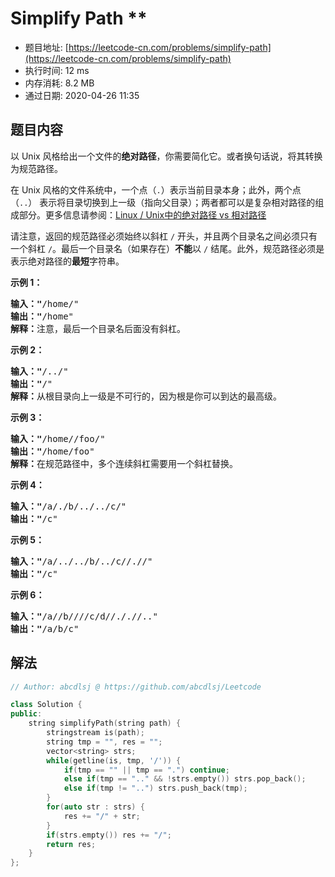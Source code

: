 # Simplify Path **
- 题目地址: [https://leetcode-cn.com/problems/simplify-path](https://leetcode-cn.com/problems/simplify-path)
- 执行时间: 12 ms
- 内存消耗: 8.2 MB
- 通过日期: 2020-04-26 11:35

## 题目内容
<p>以 Unix 风格给出一个文件的<strong>绝对路径</strong>，你需要简化它。或者换句话说，将其转换为规范路径。</p>

<p>在 Unix 风格的文件系统中，一个点（<code>.</code>）表示当前目录本身；此外，两个点 （<code>..</code>） 表示将目录切换到上一级（指向父目录）；两者都可以是复杂相对路径的组成部分。更多信息请参阅：<a href="https://blog.csdn.net/u011327334/article/details/50355600" target="_blank">Linux / Unix中的绝对路径 vs 相对路径</a></p>

<p>请注意，返回的规范路径必须始终以斜杠 <code>/</code> 开头，并且两个目录名之间必须只有一个斜杠 <code>/</code>。最后一个目录名（如果存在）<strong>不能</strong>以 <code>/</code> 结尾。此外，规范路径必须是表示绝对路径的<strong>最短</strong>字符串。</p>



<p><strong>示例 1：</strong></p>

<pre><strong>输入："</strong>/home/"
<strong>输出："</strong>/home"
<strong>解释：</strong>注意，最后一个目录名后面没有斜杠。
</pre>

<p><strong>示例 2：</strong></p>

<pre><strong>输入："</strong>/../"
<strong>输出："</strong>/"
<strong>解释：</strong>从根目录向上一级是不可行的，因为根是你可以到达的最高级。
</pre>

<p><strong>示例 3：</strong></p>

<pre><strong>输入："</strong>/home//foo/"
<strong>输出："</strong>/home/foo"
<strong>解释：</strong>在规范路径中，多个连续斜杠需要用一个斜杠替换。
</pre>

<p><strong>示例 4：</strong></p>

<pre><strong>输入："</strong>/a/./b/../../c/"
<strong>输出："</strong>/c"
</pre>

<p><strong>示例 5：</strong></p>

<pre><strong>输入："</strong>/a/../../b/../c//.//"
<strong>输出："</strong>/c"
</pre>

<p><strong>示例 6：</strong></p>

<pre><strong>输入："</strong>/a//b////c/d//././/.."
<strong>输出："</strong>/a/b/c"</pre>


## 解法
```cpp
// Author: abcdlsj @ https://github.com/abcdlsj/Leetcode

class Solution {
public:
    string simplifyPath(string path) {
        stringstream is(path);
        string tmp = "", res = "";
        vector<string> strs;
        while(getline(is, tmp, '/')) {
            if(tmp == "" || tmp == ".") continue;
            else if(tmp == ".." && !strs.empty()) strs.pop_back();
            else if(tmp != "..") strs.push_back(tmp);
        }
        for(auto str : strs) {
            res += "/" + str;
        }
        if(strs.empty()) res += "/";
        return res;
    }
};

```